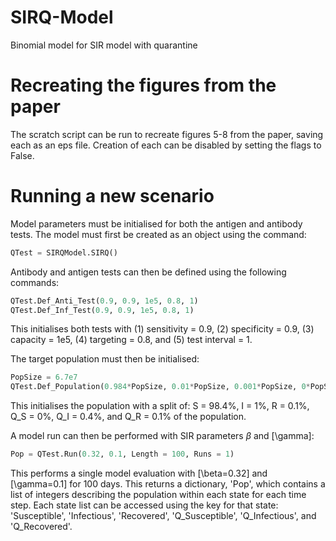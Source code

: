 # SIRQ-Model
Binomial model for SIR model with quarantine

# Recreating the figures from the paper
The scratch script can be run to recreate figures 5-8 from the paper, saving each as an eps file. Creation of each can be disabled by setting the flags to False.

# Running a new scenario
Model parameters must be initialised for both the antigen and antibody tests. The model must first be created as an object using the command:
``` python
QTest = SIRQModel.SIRQ()
```

Antibody and antigen tests can then be defined using the following commands:

``` python
QTest.Def_Anti_Test(0.9, 0.9, 1e5, 0.8, 1)
QTest.Def_Inf_Test(0.9, 0.9, 1e5, 0.8, 1)
```

This initialises both tests with (1) sensitivity = 0.9, (2) specificity = 0.9, (3) capacity = 1e5, (4) targeting = 0.8, and (5) test interval = 1.

The target population must then be initialised:

``` python
PopSize = 6.7e7
QTest.Def_Population(0.984*PopSize, 0.01*PopSize, 0.001*PopSize, 0*PopSize, 0.004*PopSize, 0.001*PopSize)
```

This initialises the population with a split of: S = 98.4%, I = 1%, R = 0.1%, Q_S = 0%, Q_I = 0.4%, and Q_R = 0.1% of the population.

A model run can then be performed with SIR parameters $\beta$ and \[\gamma\]:

``` python
Pop = QTest.Run(0.32, 0.1, Length = 100, Runs = 1)
```

This performs a single model evaluation with \[\beta=0.32\] and \[\gamma=0.1\] for 100 days. This returns a dictionary, 'Pop', which contains a list of integers describing the population within each state for each time step. Each state list can be accessed using the key for that state: 'Susceptible', 'Infectious', 'Recovered', 'Q_Susceptible', 'Q_Infectious', and 'Q_Recovered'.
